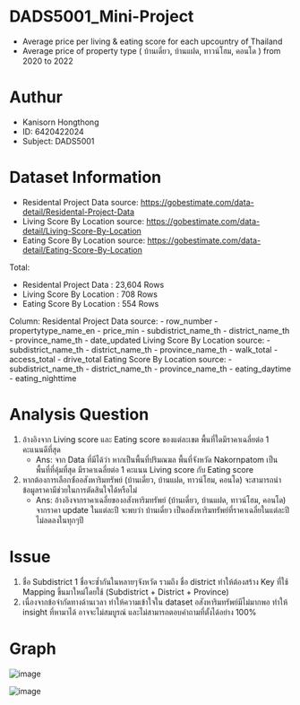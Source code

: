 # DADS5001_Mini-Project
- Average price per living &amp; eating score for each upcountry of Thailand
- Average price of property type ( บ้านเดี่ยว, บ้านแฝด, ทาวน์โฮม, คอนโด ) from 2020 to 2022

# Authur
- Kanisorn Hongthong
- ID: 6420422024
- Subject: DADS5001

# Dataset Information

- Residental Project Data source: https://gobestimate.com/data-detail/Residental-Project-Data
- Living Score By Location source: https://gobestimate.com/data-detail/Living-Score-By-Location
- Eating Score By Location source: https://gobestimate.com/data-detail/Eating-Score-By-Location

Total: 
  - Residental Project Data : 23,604 Rows
  - Living Score By Location : 708 Rows
  - Eating Score By Location : 554 Rows
  
 Column:
   Residental Project Data source:
    - row_number
    - propertytype_name_en
    - price_min
    - subdistrict_name_th
    - district_name_th
    - province_name_th
    - date_updated
   Living Score By Location source:
    - subdistrict_name_th
    - district_name_th
    - province_name_th
    - walk_total
    - access_total
    - drive_total
   Eating Score By Location source:
    - subdistrict_name_th
    - district_name_th
    - province_name_th
    - eating_daytime
    - eating_nighttime
  
 # Analysis Question
 1. อ้างอิงจาก Living score และ Eating score ของแต่ละเขต พื้นที่ใดมีราคาเฉลี่ยต่อ 1 คะแนนดีที่สุด
    - Ans: จาก Data ที่มีได้ว่า หากเป็นพื้นที่ปริมณฆล พื้นที่จังหวัด Nakornpatom เป็นพื้นที่ที่คุ้มที่สุด มีราคาเฉลี่ยต่อ 1 คะแนน Living score กับ Eating score
 2. หากต้องการเลือกซ์้ออสังหาริมทรัพย์ (บ้านเดี่ยว, บ้านแฝด, ทาวน์โฮม, คอนโด) จะสามารถนำข้อมูลราคามีช่วยในการตัดสินใจได้หรือไม่
    - Ans: อ้างอิงจากราคาเฉลี่ยของอสังหาริมทรัพย์ (บ้านเดี่ยว, บ้านแฝด, ทาวน์โฮม, คอนโด) จากราคา update ในแต่ละปี จะพบว่า บ้านเดี่ยว เป็นอสังหาริมทรัพย์ที่ราคาเฉลี่ยในแต่ละปีไม่ลดลงในทุกๆปี
    
 # Issue
 1. ชื่อ Subdistrict 1 ชื่อจะซ้ำกันในหลายๆจังหวัด รวมถึง ชื่อ district ทำให้ต้องสร้าง Key ที่ใช้ Mapping ขึ้นมาใหม่โดยใช้ (Subdistrict + District + Province)
 2. เนื่องจากข้อจำกัดทางด้านเวลา ทำให้ความเข้าใจใน dataset อสังหาริมทรัพย์มีไม่มากพอ ทำให้ insight ที่หามาได้ อาจจะไม่สมบูรณ์ และไม่สามารถตอบคำถามที่ตั้งได้อย่าง 100%
 
  # Graph
  
  
  ![image](https://user-images.githubusercontent.com/115795313/195882543-d6060bdf-397e-40d8-919b-b253659440a7.png)


  ![image](https://user-images.githubusercontent.com/115795313/195882708-9833ee28-db08-457b-a451-0ac6882e9e6d.png)

 
 
  
